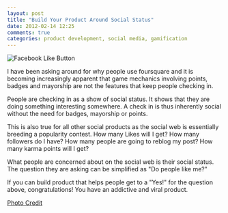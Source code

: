 ```yaml
---
layout: post
title: "Build Your Product Around Social Status"
date: 2012-02-14 12:25
comments: true
categories: product development, social media, gamification
---
```


![Facebook Like Button](http://farm6.staticflickr.com/5025/5684115572_55bc83414f.jpg)

I have been asking around for why people use foursquare and it is becoming increasingly apparent that game mechanics involving points, badges and mayorship are not the features that keep people checking in.
 
People are checking in as a show of social status. It shows that they are doing something interesting somewhere. A check in is thus inherently social without the need for badges, mayorship or points.
 
This is also true for all other social products as the social web is essentially breeding a popularity contest. How many Likes will I get? How many followers do I have? How many people are going to reblog my post? How many karma points will I get?
 
What people are concerned about on the social web is their social status. The question they are asking can be simplified as "Do people like me?"
 
If you can build product that helps people get to a "Yes!" for the question above, congratulations! You have an addictive and viral product.

[Photo Credit](http://www.flickr.com/photos/smemon/5684115572/)